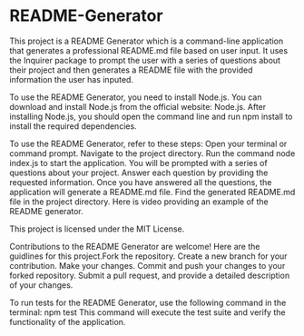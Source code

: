 # README-Generator

This project is a README Generator which is a command-line application that generates a professional README.md file based on user input. It uses the Inquirer package to prompt the user with a series of questions about their project and then generates a README file with the provided information the user has inputed.

To use the README Generator, you need to install Node.js. You can download and install Node.js from the official website: Node.js. After installing Node.js, you should open the command line and run npm install to install the required dependencies. 

To use the README Generator, refer to these steps: Open your terminal or command prompt. Navigate to the project directory. Run the command node index.js to start the application. You will be prompted with a series of questions about your project. Answer each question by providing the requested information. Once you have answered all the questions, the application will generate a README.md file. Find the generated README.md file in the project directory. 
Here is video providing an example of the README generator.

This project is licensed under the MIT License.

Contributions to the README Generator are welcome! Here are the guidlines for this project.Fork the repository. Create a new branch for your contribution. Make your changes. Commit and push your changes to your forked repository. Submit a pull request, and provide a detailed description of your changes.

To run tests for the README Generator, use the following command in the terminal:
npm test
This command will execute the test suite and verify the functionality of the application.

